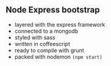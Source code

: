 ## Node Express bootstrap

* layered with the express framework
* connected to a mongodb
* styled with sass
* written in coffeescript
* ready to compile with grunt
* packed with nodemon `(npm start)`